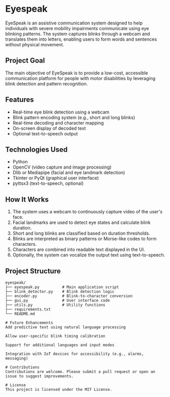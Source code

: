 # Eyespeak
EyeSpeak is an assistive communication system designed to help individuals with severe mobility impairments communicate using eye blinking patterns. The system captures blinks through a webcam and translates them into letters, enabling users to form words and sentences without physical movement.

## Project Goal
The main objective of EyeSpeak is to provide a low-cost, accessible communication platform for people with motor disabilities by leveraging blink detection and pattern recognition.

## Features
- Real-time eye blink detection using a webcam
- Blink pattern encoding system (e.g., short and long blinks)
- Real-time decoding and character mapping
- On-screen display of decoded text
- Optional text-to-speech output

## Technologies Used
- Python
- OpenCV (video capture and image processing)
- Dlib or Mediapipe (facial and eye landmark detection)
- Tkinter or PyQt (graphical user interface)
- pyttsx3 (text-to-speech, optional)

## How It Works
1. The system uses a webcam to continuously capture video of the user's face.
2. Facial landmarks are used to detect eye states and calculate blink duration.
3. Short and long blinks are classified based on duration thresholds.
4. Blinks are interpreted as binary patterns or Morse-like codes to form characters.
5. Characters are combined into readable text displayed in the UI.
6. Optionally, the system can vocalize the output text using text-to-speech.

## Project Structure

```text
eyespeak/
├── eyespeak.py          # Main application script
├── blink_detector.py    # Blink detection logic
├── encoder.py           # Blink-to-character conversion
├── gui.py               # User interface code
├── utils.py             # Utility functions
├── requirements.txt
└── README.md

# Future Enhancements
Add predictive text using natural language processing

Allow user-specific blink timing calibration

Support for additional languages and input modes

Integration with IoT devices for accessibility (e.g., alarms, messaging)

# Contributions
Contributions are welcome. Please submit a pull request or open an issue to suggest improvements.

# License
This project is licensed under the MIT License.


